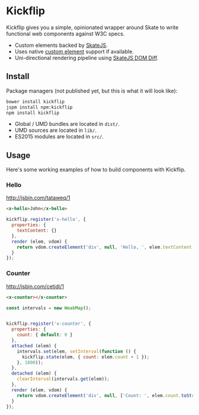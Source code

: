 # Kickflip

Kickflip gives you a simple, opinionated wrapper around Skate to write functional web components against W3C specs.

- Custom elements backed by [SkateJS](https://github.com/skatejs/skatejs).
- Uses native [custom element](http://w3c.github.io/webcomponents/spec/custom/) support if available.
- Uni-directional rendering pipeline using [SkateJS DOM Diff](https://github.com/skatejs-dom-diff).



## Install

Package managers (not published yet, but this is what it will look like):

```sh
bower install kickflip
jspm install npm:kickflip
npm install kickflip
```

- Global / UMD bundles are located in `dist/`.
- UMD sources are located in `lib/`.
- ES2015 modules are located in `src/`.



## Usage

Here's some working examples of how to build components with Kickflip.



### Hello

http://jsbin.com/tataweq/1

```html
<x-hello>John</x-hello>
```

```js
kickflip.register('x-hello', {
  properties: {
    textContent: {}
  },
  render (elem, vdom) {
    return vdom.createElement('div', null, 'Hello, ', elem.textContent, '!');
  }
});
```



### Counter

http://jsbin.com/cetidi/1

```html
<x-counter></x-counter>
```

```js
const intervals = new WeakMap();


kickflip.register('x-counter', {
  properties: {
    count: { default: 0 }
  },
  attached (elem) {
    intervals.set(elem, setInterval(function () {
      kickflip.state(elem, { count: elem.count + 1 });
    }, 1000));
  },
  detached (elem) {
    clearInterval(intervals.get(elem));
  },
  render (elem, vdom) {
    return vdom.createElement('div', null, ['Count: ', elem.count.toString()]);
  }
});
```